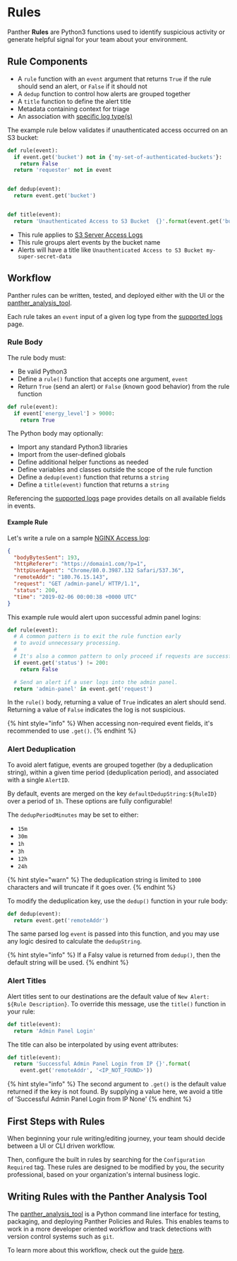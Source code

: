 # Rules

Panther **Rules** are Python3 functions used to identify suspicious activity or generate helpful signal for your team about your environment.

## Rule Components

- A `rule` function with an `event` argument that returns `True` if the rule should send an alert, or `False` if it should not
- A `dedup` function to control how alerts are grouped together
- A `title` function to define the alert title
- Metadata containing context for triage
- An association with [specific log type(s)](log-analysis/supported-logs)

The example rule below validates if unauthenticated access occurred on an S3 bucket:

```python
def rule(event):
  if event.get('bucket') not in {'my-set-of-authenticated-buckets'}:
    return False
  return 'requester' not in event


def dedup(event):
  return event.get('bucket')


def title(event):
  return 'Unauthenticated Access to S3 Bucket  {}'.format(event.get('bucket'))
```

- This rule applies to [S3 Server Access Logs](log-analysis/log-processing/supported-logs/aws#aws-s-3-serveraccess)
- This rule groups alert events by the bucket name
- Alerts will have a title like `Unauthenticated Access to S3 Bucket my-super-secret-data`

## Workflow

Panther rules can be written, tested, and deployed either with the UI or the [panther_analysis_tool](analysis/panther-analysis-tool.md).

Each rule takes an `event` input of a given log type from the [supported logs](log-analysis/supported-logs) page.

### Rule Body

The rule body must:
* Be valid Python3
* Define a `rule()` function that accepts one argument, `event`
* Return `True` (send an alert) or `False` (known good behavior) from the rule function

```python
def rule(event):
  if event['energy_level'] > 9000:
    return True
```

The Python body may optionally:
* Import any standard Python3 libraries
* Import from the user-defined globals
* Define additional helper functions as needed
* Define variables and classes outside the scope of the rule function
* Define a `dedup(event)` function that returns a `string`
* Define a `title(event)` function that returns a `string`

Referencing the [supported logs](log-analysis/supported-logs) page provides details on all available fields in events.

#### Example Rule

Let's write a rule on a sample [NGINX Access log](../log-processing/supported-logs/Nginx.md):

```json
{
  "bodyBytesSent": 193,
  "httpReferer": "https://domain1.com/?p=1",
  "httpUserAgent": "Chrome/80.0.3987.132 Safari/537.36",
  "remoteAddr": "180.76.15.143",
  "request": "GET /admin-panel/ HTTP/1.1",
  "status": 200,
  "time": "2019-02-06 00:00:38 +0000 UTC"
}
```

This example rule would alert upon successful admin panel logins:

```python
def rule(event):
  # A common pattern is to exit the rule function early
  # to avoid unnecessary processing.
  #
  # It's also a common pattern to only proceed if requests are successful.
  if event.get('status') != 200:
    return False

  # Send an alert if a user logs into the admin panel.
  return 'admin-panel' in event.get('request')
```

In the `rule()` body, returning a value of `True` indicates an alert should send. Returning a value of `False` indicates the log is not suspicious.

{% hint style="info" %}
When accessing non-required event fields, it's recommended to use `.get()`.
{% endhint %}

### Alert Deduplication

To avoid alert fatigue, events are grouped together (by a deduplication string), within a given time period (deduplication period), and associated with a single `AlertID`.

By default, events are merged on the key `defaultDedupString:${RuleID}` over a period of `1h`. These options are fully configurable!

The `dedupPeriodMinutes` may be set to either:
* `15m`
* `30m`
* `1h`
* `3h`
* `12h`
* `24h`

{% hint style="warn" %}
The deduplication string is limited to `1000` characters and will truncate if it goes over.
{% endhint %}

To modify the deduplication key, use the `dedup()` function in your rule body:

```python
def dedup(event):
  return event.get('remoteAddr')
```

The same parsed log `event` is passed into this function, and you may use any logic desired to calculate the `dedupString`.

{% hint style="info" %}
If a Falsy value is returned from `dedup()`, then the default string will be used.
{% endhint %}

### Alert Titles

Alert titles sent to our destinations are the default value of `New Alert: ${Rule Description}`. To override this message, use the `title()` function in your rule:

```python
def title(event):
  return 'Admin Panel Login'
```

The title can also be interpolated by using event attributes:

```python
def title(event):
  return 'Successful Admin Panel Login from IP {}'.format(
    event.get('remoteAddr', '<IP_NOT_FOUND>'))
```

{% hint style="info" %}
The second argument to `.get()` is the default value returned if the key is not found. By supplying a value here, we avoid a title of 'Successful Admin Panel Login from IP None'
{% endhint %}

## First Steps with Rules

When beginning your rule writing/editing journey, your team should decide between a UI or CLI driven workflow.

Then, configure the built in rules by searching for the `Configuration Required` tag. These rules are designed to be modified by you, the security professional, based on your organization's internal business logic.

## Writing Rules with the Panther Analysis Tool

The [panther_analysis_tool](panther-analysis-tool.md) is a Python command line interface for testing, packaging, and deploying Panther Policies and Rules. This enables teams to work in a more developer oriented workflow and track detections with version control systems such as `git`.

To learn more about this workflow, check out the guide [here](analysis/panther-analysis-tool.md).
